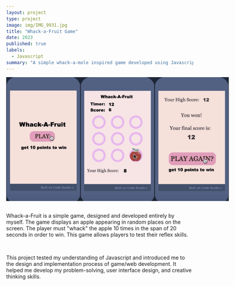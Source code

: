 ```yaml
---
layout: project
type: project
image: img/IMG_9931.jpg
title: "Whack-a-Fruit Game"
date: 2023
published: true
labels:
  - Javascript
summary: "A simple whack-a-mole inspired game developed using Javascript."
---
```

<div style="display: flex; justify-content: space-between;">
<img class="img-fluid" src="../img/vacay/IMG_9924.jpg" width="200">
<img class="img-fluid" src="../img/vacay/IMG_9926.jpg" width="200">
<img class="img-fluid" src="../img/vacay/IMG_9927.jpg" width="200">
  
</div>
<p>
<br>
Whack-a-Fruit is a simple game, designed and developed entirely by myself. The game displays an apple appearing in random places on the screen. The player must "whack" the apple 10 times in the span of 20 seconds in order to win. This game allows players to test their reflex skills.
</p>
<br>
<p>
This project tested my understanding of Javascript and introduced me to the design and implementation process of game/web development. It helped me develop my problem-solving, user interface design, and creative thinking skills.
</p>
